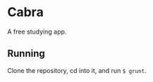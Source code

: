 Cabra
=====

A free studying app.

## Running

Clone the repository, cd into it, and run `$ grunt`.
